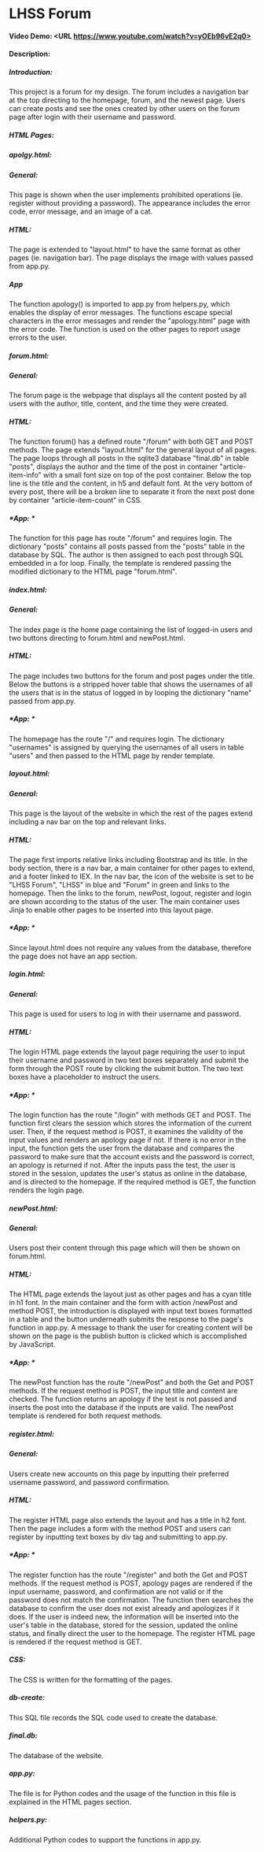# LHSS Forum
#### Video Demo:  <URL https://www.youtube.com/watch?v=yOEb96vE2q0>
#### Description:
##### Introduction:
This project is a forum for my design. The forum includes a navigation bar at the top directing to the homepage, forum, and the newest page. Users can create posts and see the ones created by other users on the forum page after login with their username and password.

##### **HTML Pages**:

##### apolgy.html:
##### *General:*
This page is shown when the user implements prohibited operations (ie. register without providing a password). The appearance includes the error code, error message, and an image of a cat.
##### *HTML:*
The page is extended to "layout.html" to have the same format as other pages (ie. navigation bar). The page displays the image with values passed from app.py.
##### *App*
The function apology() is imported to app.py from helpers.py, which enables the display of error messages. The functions escape special characters in the error messages and render the "apology.html" page with the error code. The function is used on the other pages to report usage errors to the user.

##### forum.html:
##### *General:*
The forum page is the webpage that displays all the content posted by all users with the author, title, content, and the time they were created.
##### *HTML:*
The function forum() has a defined route "/forum" with both GET and POST methods. The page extends "layout.html" for the general layout of all pages. The page loops through all posts in the sqlite3 database "final.db" in table "posts", displays the author and the time of the post in container "article-item-info" with a small font size on top of the post container. Below the top line is the title and the content, in h5 and default font. At the very bottom of every post, there will be a broken line to separate it from the next post done by container "article-item-count" in CSS.
##### *App: *
The function for this page has route "/forum" and requires login. The dictionary "posts" contains all posts passed from the "posts" table in the database by SQL. The author is then assigned to each post through SQL embedded in a for loop. Finally, the template is rendered passing the modified dictionary to the HTML page "forum.html".

##### index.html:
##### *General:*
The index page is the home page containing the list of logged-in users and two buttons directing to forum.html and newPost.html.
##### *HTML:*
The page includes two buttons for the forum and post pages under the title. Below the buttons is a stripped hover table that shows the usernames of all the users that is in the status of logged in by looping the dictionary "name" passed from app.py.
##### *App: *
The homepage has the route "/" and requires login. The dictionary "usernames" is assigned by querying the usernames of all users in table "users" and then passed to the HTML page by render template.

##### layout.html:
##### *General:*
This page is the layout of the website in which the rest of the pages extend including a nav bar on the top and relevant links.
##### *HTML:*
The page first imports relative links including Bootstrap and its title. In the body section, there is a nav bar, a main container for other pages to extend, and a footer linked to IEX. In the nav bar, the icon of the website is set to be "LHSS Forum", "LHSS" in blue and "Forum" in green and links to the homepage. Then the links to the forum, newPost, logout, register and login are shown according to the status of the user. The main container uses Jinja to enable other pages to be inserted into this layout page.
##### *App: *
Since layout.html does not require any values from the database, therefore the page does not have an app section.

##### login.html:
##### *General:*
This page is used for users to log in with their username and password.
##### *HTML:*
The login HTML page extends the layout page requiring the user to input their username and password in two text boxes separately and submit the form through the POST route by clicking the submit button. The two text boxes have a placeholder to instruct the users.
##### *App: *
The login function has the route "/login" with methods GET and POST. The function first clears the session which stores the information of the current user. Then, if the request method is POST, it examines the validity of the input values and renders an apology page if not. If there is no error in the input, the function gets the user from the database and compares the password to make sure that the account exists and the password is correct, an apology is returned if not. After the inputs pass the test, the user is stored in the session, updates the user's status as online in the database, and is directed to the homepage. If the required method is GET, the function renders the login page.

##### newPost.html:
##### *General:*
Users post their content through this page which will then be shown on forum.html.
##### *HTML:*
The HTML page extends the layout just as other pages and has a cyan title in h1 font. In the main container and the form with action /newPost and method POST, the introduction is displayed with input text boxes formatted in a table and the button underneath submits the response to the page's function in app.py. A message to thank the user for creating content will be shown on the page is the publish button is clicked which is accomplished by JavaScript.
##### *App: *
The newPost function has the route "/newPost" and both the Get and POST methods. If the request method is POST, the input title and content are checked. The function returns an apology if the test is not passed and inserts the post into the database if the inputs are valid. The newPost template is rendered for both request methods.

##### register.html:
##### *General:*
Users create new accounts on this page by inputting their preferred username password, and password confirmation.
##### *HTML:*
The register HTML page also extends the layout and has a title in h2 font. Then the page includes a form with the method POST and users can register by inputting text boxes by div tag and submitting to app.py.
##### *App: *
The register function has the route "/register" and both the Get and POST methods. If the request method is POST, apology pages are rendered if the input username, password, and confirmation are not valid or if the password does not match the confirmation. The function then searches the database to confirm the user does not exist already and apologizes if it does. If the user is indeed new, the information will be inserted into the user's table in the database, stored for the session, updated the online status, and finally direct the user to the homepage. The register HTML page is rendered if the request method is GET.

##### **CSS**:
The CSS is written for the formatting of the pages.

##### **db-create**:
This SQL file records the SQL code used to create the database.

##### **final.db**:
The database of the website.

##### **app.py**:
The file is for Python codes and the usage of the function in this file is explained in the HTML pages section.

##### **helpers.py**:
Additional Python codes to support the functions in app.py.